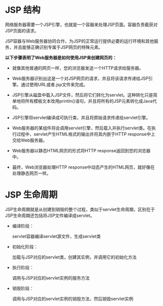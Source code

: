 # JSP 结构

网络服务器需要一个JSP引擎，也就是一个容器来处理JSP页面。容器负责截获对JSP页面的请求。

JSP容器与Web服务器协同合作，为JSP的正常运行提供必要的运行环境和其他服务，并且能够正确识别专属于JSP网页的特殊元素。

**以下步骤表明了Web服务器是如何使用JSP来创建网页的：**

- 就像其他普通的网页一样，您的浏览器发送一个HTTP请求给服务器。

- Web服务器识别出这是一个对JSP网页的请求，并且将该请求传递给JSP引擎。通过使用URL或者.jsp文件来完成。

- JSP引擎从磁盘中载入JSP文件，然后将它们转化为servlet。这种转化只是简单地将所有模板文本改用println()语句，并且将所有的JSP元素转化成Java代码。

- JSP引擎将servlet编译成可执行类，并且将原始请求传递给servlet引擎。

- Web服务器的某组件将会调用servlet引擎，然后载入并执行servlet类。在执行过程中，servlet产生HTML格式的输出并将其内嵌于HTTP response中上交给Web服务器。

- Web服务器以静态HTML网页的形式将HTTP response返回到您的浏览器中。

- 最终，Web浏览器处理HTTP response中动态产生的HTML网页，就好像在处理静态网页一样。

# JSP 生命周期

JSP生命周期就是从创建到销毁的整个过程，类似于servlet生命周期，区别在于JSP生命周期还包括将JSP文件编译成servlet。

- 编译阶段：

    servlet容器编译servlet源文件，生成servlet类

- 初始化阶段：

    加载与JSP对应的servlet类，创建其实例，并调用它的初始化方法

- 执行阶段：

    调用与JSP对应的servlet实例的服务方法

- 销毁阶段：

    调用与JSP对应的servlet实例的销毁方法，然后销毁servlet实例